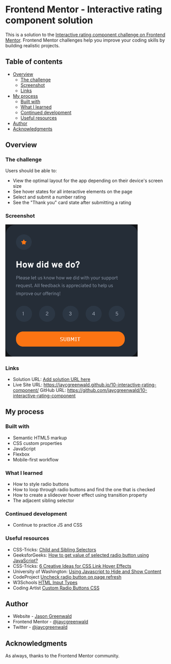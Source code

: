 # Frontend Mentor - Interactive rating component solution

This is a solution to the [Interactive rating component challenge on Frontend Mentor](https://www.frontendmentor.io/challenges/interactive-rating-component-koxpeBUmI). Frontend Mentor challenges help you improve your coding skills by building realistic projects. 

## Table of contents

- [Overview](#overview)
  - [The challenge](#the-challenge)
  - [Screenshot](#screenshot)
  - [Links](#links)
- [My process](#my-process)
  - [Built with](#built-with)
  - [What I learned](#what-i-learned)
  - [Continued development](#continued-development)
  - [Useful resources](#useful-resources)
- [Author](#author)
- [Acknowledgments](#acknowledgments)

## Overview

### The challenge

Users should be able to:

- View the optimal layout for the app depending on their device's screen size
- See hover states for all interactive elements on the page
- Select and submit a number rating
- See the "Thank you" card state after submitting a rating

### Screenshot

![](./screenshot.png)

### Links

- Solution URL: [Add solution URL here](https://your-solution-url.com)
- Live Site URL: https://jaycgreenwald.github.io/10-interactive-rating-component/
GitHub URL: https://github.com/jaycgreenwald/10-interactive-rating-component

## My process

### Built with

- Semantic HTML5 markup
- CSS custom properties
- JavaScript
- Flexbox
- Mobile-first workflow

### What I learned

- How to style radio buttons
- How to loop through radio buttons and find the one that is checked
- How to create a slideover hover effect using transition property
- The adjacent sibling selector

### Continued development

- Continue to practice JS and CSS

### Useful resources

- CSS-Tricks: [Child and Sibling Selectors](https://css-tricks.com/child-and-sibling-selectors/)
- GeeksforGeeks: [How to get value of selected radio button using JavaScript?](https://www.geeksforgeeks.org/how-to-get-value-of-selected-radio-button-using-javascript/)
- CSS-Tricks: [6 Creative Ideas for CSS Link Hover Effects](https://css-tricks.com/css-link-hover-effects/)
- University of Washington: [Using Javascript to Hide and Show Content](https://www.washington.edu/accesscomputing/webd2/student/unit5/module2/lesson5.html)
- CodeProject [Uncheck radio button on page refresh](https://www.codeproject.com/Questions/1268238/Uncheck-radio-button-on-page-refresh)
- W3Schools [HTML Input Types](https://www.w3schools.com/html/html_form_input_types.asp)
- Coding Artist [Custom Radio Buttons CSS](https://www.youtube.com/watch?v=sSF0bXFUFGM)

## Author

- Website - [Jason Greenwald](https://github.com/jaycgreenwald)
- Frontend Mentor - [@jaycgreenwald](https://www.frontendmentor.io/profile/jaycgreenwald)
- Twitter - [@jaycgreenwald](https://www.twitter.com/jaycgreenwald)

## Acknowledgments

As always, thanks to the Frontend Mentor community.
